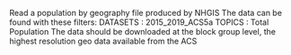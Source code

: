 Read a population by geography file produced by NHGIS
The data can be found with these filters:
DATASETS : 	2015_2019_ACS5a
TOPICS : Total Population
The data should be downloaded at the block group level, the highest resolution geo data available from the ACS